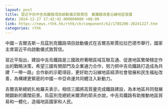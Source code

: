 ```yaml
---
layout: post
title: 習近平向中吉烏鐵路項目啟動儀式致賀信　冀鐵路改善沿線地區發展
date: 2024-12-27 17:42:42.000000000 +08:00
link: https://news.rthk.hk/rthk/ch/component/k2/1785206-20241227.htm
categories: rthk
---
```


中國－吉爾吉斯－烏茲別克鐵路項目啟動儀式在吉爾吉斯賈拉拉巴德市舉行，國家主席習近平向啟動儀式致賀信。

習近平指出，建設中吉烏鐵路是三國政府著眼區域互聯互通、促進地區繁榮穩定作出的戰略決策，希望三國有關部門及企業通力合作，努力把中吉烏鐵路打造成為共建「一帶一路」合作新的示範項目，更好助力沿線地區經濟社會發展和民生福祉改善，為構建更緊密的中國－中亞命運共同體注入新動力。

吉爾吉斯總統扎帕羅夫表示，相信三國將高質量完成鐵路建設，為本地區共同發展開闢新的廣闊前景。烏茲別克總統米爾濟約耶夫亦說，中吉烏鐵路有助推動地區貿易和一體化，造福地區國家和人民。
